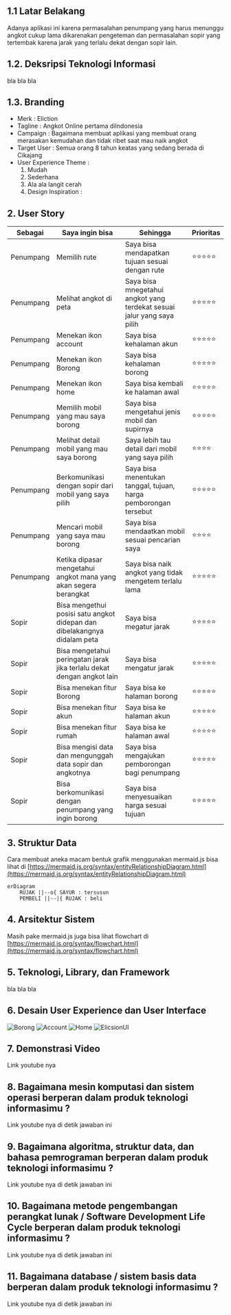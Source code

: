 ## 1.1 Latar Belakang

   Adanya aplikasi ini karena permasalahan penumpang yang harus menunggu angkot cukup lama dikarenakan pengeteman dan permasalahan sopir yang tertembak 
  karena jarak yang terlalu dekat dengan sopir lain.

## 1.2. Deksripsi Teknologi Informasi

bla bla bla

## 1.3. Branding
- Merk : Eliction
- Tagline : Angkot Online pertama diIndonesia 
- Campaign : Bagaimana membuat aplikasi yang membuat orang merasakan kemudahan dan tidak ribet saat mau naik angkot
- Target User : Semua orang 8 tahun keatas yang sedang berada di Cikajang
- User Experience Theme :
   1.  Mudah
   2.  Sederhana
   3.  Ala ala langit cerah
   4.  Design Inspiration : 

## 2. User Story

Sebagai | Saya ingin bisa  | Sehingga | Prioritas
---|---|---|---
Penumpang |  Memilih rute | Saya bisa mendapatkan tujuan sesuai dengan rute | ⭐⭐⭐⭐⭐
Penumpang |  Melihat angkot di peta | Saya bisa mnegetahui angkot yang terdekat sesuai jalur yang saya pilih | ⭐⭐⭐⭐⭐
Penumpang | Menekan ikon account | Saya bisa kehalaman akun | ⭐⭐⭐⭐⭐
Penumpang | Menekan ikon Borong | Saya bisa kehalaman borong | ⭐⭐⭐⭐⭐
Penumpang | Menekan ikon home  | Saya bisa kembali ke halaman  awal | ⭐⭐⭐⭐⭐
Penumpang | Memilih mobil yang mau saya borong | Saya bisa mengetahui jenis mobil dan supirnya | ⭐⭐⭐⭐⭐
Penumpang | Melihat detail mobil yang mau saya borong | Saya lebih tau detail dari mobil yang saya pilih | ⭐⭐⭐⭐
Penumpang | Berkomunikasi dengan sopir dari mobil yang saya pilih | Saya bisa menentukan tanggal, tujuan, harga pemborongan tersebut |⭐⭐⭐⭐⭐
Penumpang | Mencari mobil yang saya mau borong | Saya bisa mendaatkan mobil sesuai pencarian saya | ⭐⭐⭐⭐
Penumpang | Ketika dipasar mengetahui angkot mana yang akan segera berangkat | Saya bisa naik angkot yang tidak mengetem terlalu lama | ⭐⭐⭐⭐⭐
Sopir | Bisa mengethui posisi satu angkot didepan dan dibelakangnya didalam peta | Saya bisa megatur jarak | ⭐⭐⭐⭐⭐
Sopir | Bisa mengetahui peringatan jarak jika terlalu dekat dengan angkot lain | Saya bisa mengatur jarak | ⭐⭐⭐⭐⭐  
Sopir | Bisa menekan fitur Borong | Saya bisa ke halaman borong | ⭐⭐⭐⭐⭐
Sopir | Bisa menekan fitur akun | Saya bisa ke halaman akun | ⭐⭐⭐⭐⭐
Sopir | Bisa menekan fitur rumah | Saya bisa ke halaman awal | ⭐⭐⭐⭐⭐
Sopir | Bisa mengisi data dan mengunggah data sopir dan angkotnya | Saya bisa mengajukan pemborongan bagi penumpang | ⭐⭐⭐⭐⭐
Sopir | Bisa berkomunikasi dengan penumpang yang ingin borong | Saya bisa menyesuaikan harga sesuai tujuan | ⭐⭐⭐⭐⭐

## 3. Struktur Data

Cara membuat aneka macam bentuk grafik menggunakan mermaid.js bisa lihat di [https://mermaid.js.org/syntax/entityRelationshipDiagram.html](https://mermaid.js.org/syntax/entityRelationshipDiagram.html) 

```mermaid
erDiagram
    RUJAK ||--o{ SAYUR : tersusun
    PEMBELI ||--|{ RUJAK : beli
```

## 4. Arsitektur Sistem

Masih pake mermaid.js juga bisa lihat flowchart di [https://mermaid.js.org/syntax/flowchart.html](https://mermaid.js.org/syntax/flowchart.html)

## 5. Teknologi, Library, dan Framework

bla bla bla

## 6. Desain User Experience dan User Interface
![Borong](https://github.com/ndasatriaa16/Peng.Inf/assets/144712874/0522d70c-81d2-4cb3-a5f8-0be738fcbfcd)
![Account](https://github.com/ndasatriaa16/Peng.Inf/assets/144712874/0d045384-fe99-49a9-a92a-f0e5f12ec806)
![Home](https://github.com/ndasatriaa16/Peng.Inf/assets/144712874/70055731-4842-4f33-bb33-ba872162bc7b)
![ElicsionUI](https://github.com/ndasatriaa16/Peng.Inf/assets/144712874/8c8fea44-04fa-4ae4-beed-10d4ed1825d0)


## 7. Demonstrasi Video

Link youtube nya

## 8. Bagaimana mesin komputasi dan sistem operasi berperan dalam produk teknologi informasimu ?

Link youtube nya di detik jawaban ini

## 9. Bagaimana algoritma, struktur data, dan bahasa pemrograman berperan dalam produk teknologi informasimu ?

Link youtube nya di detik jawaban ini

## 10. Bagaimana metode pengembangan perangkat lunak / Software Development Life Cycle berperan dalam produk teknologi informasimu ?

Link youtube nya di detik jawaban ini

## 11. Bagaimana database / sistem basis data berperan dalam produk teknologi informasimu ?

Link youtube nya di detik jawaban ini
